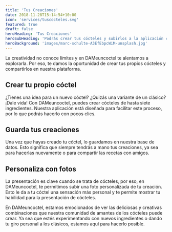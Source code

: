 ```yaml
---
title: 'Tus Creaciones'
date: 2018-11-28T15:14:54+10:00
icon: 'services/tuscocteles.svg'
featured: true
draft: false
heroHeading: 'Tus Creaciones'
heroSubHeading: 'Podrás crear tus cócteles y subirlos a la aplicación con foto incluida.'
heroBackground: 'images/marc-schulte-A3EfEbpcWiM-unsplash.jpg'
---
```


La creatividad no conoce límites y en DAMeuncoctel te alentamos a explorarla. Por eso, te damos la oportunidad de crear tus propios cócteles y compartirlos en nuestra plataforma.

## Crear tu propio cóctel

¿Tienes una idea para un nuevo cóctel? ¿Quizás una variante de un clásico? ¡Dale vida! Con DAMeuncoctel, puedes crear cócteles de hasta siete ingredientes. Nuestra aplicación está diseñada para facilitar este proceso, por lo que podrás hacerlo con pocos clics.

## Guarda tus creaciones

Una vez que hayas creado tu cóctel, lo guardamos en nuestra base de datos. Esto significa que siempre tendrás a mano tus creaciones, ya sea para hacerlas nuevamente o para compartir las recetas con amigos.

## Personaliza con fotos

La presentación es clave cuando se trata de cócteles, por eso, en DAMeuncoctel, te permitimos subir una foto personalizada de tu creación. Esto le da a tu cóctel una sensación más personal y te permite mostrar tu habilidad para la presentación de cócteles.

En DAMeuncoctel, estamos emocionados de ver las deliciosas y creativas combinaciones que nuestra comunidad de amantes de los cócteles puede crear. Ya sea que estés experimentando con nuevos ingredientes o dando tu giro personal a los clásicos, estamos aquí para hacerlo posible.
